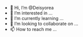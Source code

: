 - 👋 Hi, I’m @Deisyorea
- 👀 I’m interested in ...
- 🌱 I’m currently learning ...
- 💞️ I’m looking to collaborate on ...
- 📫 How to reach me ...

<!---
Deisyorea/Deisyorea is a ✨ special ✨ repository because its `README.md` (this file) appears on your GitHub profile.
You can click the Preview link to take a look at your changes.
--->
